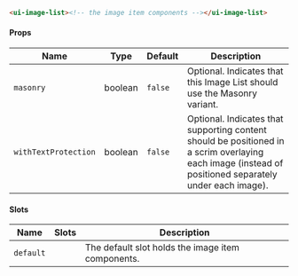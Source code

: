 ```html
<ui-image-list><!-- the image item components --></ui-image-list>
```

#### Props

| Name                 | Type    | Default | Description                                                                                                                                            |
| -------------------- | ------- | ------- | ------------------------------------------------------------------------------------------------------------------------------------------------------ |
| `masonry`            | boolean | `false` | Optional. Indicates that this Image List should use the Masonry variant.                                                                               |
| `withTextProtection` | boolean | `false` | Optional. Indicates that supporting content should be positioned in a scrim overlaying each image (instead of positioned separately under each image). |

#### Slots

| Name      | Slots | Description                                       |
| --------- | ----- | ------------------------------------------------- |
| `default` |       | The default slot holds the image item components. |
